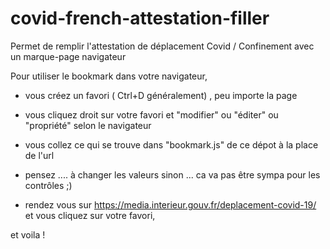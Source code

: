 # covid-french-attestation-filler
Permet de remplir l'attestation de déplacement Covid / Confinement avec un marque-page navigateur

Pour utiliser le bookmark dans votre navigateur, 
- vous créez un favori ( Ctrl+D généralement) , peu importe la page
- vous cliquez droit sur votre favori et "modifier" ou "éditer" ou "propriété" selon le navigateur
- vous collez ce qui se trouve dans "bookmark.js" de ce dépot à la place de l'url 
- pensez .... à changer les valeurs sinon ... ca va pas être sympa pour les contrôles ;)

- rendez vous sur https://media.interieur.gouv.fr/deplacement-covid-19/  et vous cliquez sur votre favori, 

et voila ! 
